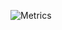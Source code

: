 ![Metrics](https://metrics.lecoq.io/matthyno?template=classic&languages=1&introduction=1&lines=1&notable=1&isocalendar=1&isocalendar.duration=half-year&languages.limit=8&languages.sections=most-used&languages.colors=github&languages.threshold=0%25&languages.indepth=false&languages.recent.load=300&languages.recent.days=14&introduction.title=true&notable.repositories=false&config.timezone=America%2FNew_York)

